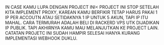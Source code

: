 IN CASE KAMU LUPA DENGAN PROJECT INI< PROJECT INI STOP SETELAH KITA IMPLEMENT PROXY, KAREAN KAMU BERFIKIR TETAP HARUS PAKAI 1 IP PER ACCOUTN ATAU SETIDAKNYA 1 IP UNTUK 5 AKUN, TAPI IP ITU MAHAL. CARA TERMURAH ADALAH BELI DI RACKERD VPS UTK DIJADIKAN IP PUBLIK. TAPI AKHIRNYA KAMU MAU MELANJUTKAN KE PROJECT LAIN.
CATATAN PROJETC INI SUDAH HAMPIR SELESAI HANYA KURANG IMPLEMENTASI WEBHOOK DUKLU.
